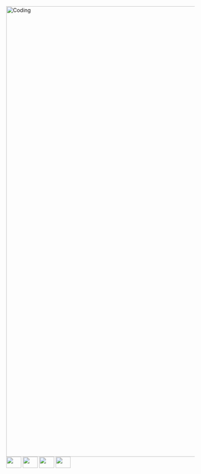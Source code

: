 <img align="right" alt="Coding" width="1200" src="https://pbs.twimg.com/profile_banners/1751130305878982656/1707162968/1500x500">
                                                                      
                                                                               
                                                                               
                                                                               <h3 align="left">Connect with me:</h3>
<p align="left">
<a href="https://twitter.com/alovetion" target="blank"><img align="center" src="https://cdn.jsdelivr.net/npm/simple-icons@3.0.1/icons/twitter.svg" alt="" height="30" width="40" /></a>
<a href="https://www.linkedin.com/in/nikita-madestov-bb4171280/" target="blank"><img align="center" src="https://cdn.jsdelivr.net/npm/simple-icons@3.0.1/icons/linkedin.svg" alt="" height="30" width="40" /></a>
<a href="https://www.instagram.com/alovetion/?hl=ru" target="blank"><img align="center" src="https://cdn.jsdelivr.net/npm/simple-icons@3.0.1/icons/instagram.svg" alt="" height="30" width="40" /></a>
<a href="https://www.youtube.com/channel/UCQE7tfI780gx5e-I4vrCCfg" target="blank"><img align="center" src="https://cdn.jsdelivr.net/npm/simple-icons@3.0.1/icons/youtube.svg" alt="" height="30" width="40" /></a>
</p>

